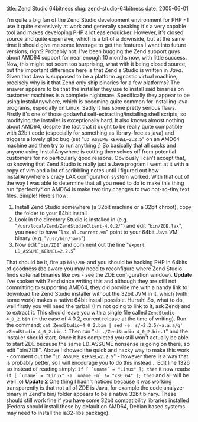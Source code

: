 title: Zend Studio 64bitness
slug: zend-studio-64bitness
date: 2005-06-01


I'm quite a big fan of the Zend Studio development environment for PHP - I use it quite extensively at work and generally speaking it's a very capable tool and makes developing PHP a lot easier/quicker.
However, it's closed source and quite expensive, which is a bit of a downside, but at the same time it should give me some leverage to get the features I want into future versions, right? Probably not.
I've been bugging the Zend support guys about AMD64 support for near enough 10 months now, with little success. Now, this might not seem too surprising, what with it being closed source, but the important difference here is that Zend's Studio is written in *Java*.
Given that Java is supposed to be a platform agnostic virtual machine, precisely why is it that Zend only ship binaries for a few platforms? The answer appears to be that the installer they use to install said binaries on customer machines is a complete nightmare.
Specifically they appear to be using InstallAnywhere, which is becoming quite common for installing java programs, especially on Linux. Sadly it has some pretty serious flaws. Firstly it's one of those godawful self-extracting/installing shell scripts, so modifying the installer is exceptionally hard. It also knows almost nothing about AMD64, despite the fact that it ought to be really quite compatible with 32bit code (especially for something as library-free as java) and triggers a lovely glibc bug (set "`LD_ASSUME_KERNEL=2.2.5`" on an AMD64 machine and then try to run anything ;)
So basically that all sucks and anyone using InstallAnywhere is cutting themselves off from potential customers for no particularly good reasons. Obviously I can't accept that, so knowing that Zend Studio is really just a Java program I went at it with a copy of vim and a lot of scribbling notes until I figured out how InstallAnywhere's crazy LAX configuration system worked. With that out of the way I was able to determine that all you need to do to make this thing run \*perfectly\* on AMD64 is make two tiny changes to two not-so-tiny text files. Simple!
Here's how:

1.  Install Zend Studio somewhere (a 32bit machine or a 32bit chroot), copy the folder to your 64bit install
2.  Look in the directory Studio is installed in (e.g. "`/usr/local/Zend/ZendStudioClient-4.0.2/`") and edit "`bin/ZDE.lax`", you need to have "`lax.nl.current.vm`" point to your 64bit Java VM binary (e.g. "`/usr/bin/java`").
3.  Now edit "`bin/ZDE`" and comment out the line "`export LD_ASSUME_KERNEL=2.2.5`"

That should be it, fire up `bin/ZDE` and you should be hacking PHP in 64bits of goodness (be aware you may need to reconfigure where Zend Studio finds external binaries like cvs - see the ZDE configuration window).
**Update**
I've spoken with Zend since writing this and although they are still not committing to supporting AMD64, they did provide me with a handy link to download the Zend Studio installer without the 32bit JVM in it, which (with some work) makes a native 64bit install possible. Hurrah!
So, what to do, well firstly you will need the tarball (I'm not going to link to it, ask Zend) and to extract it. This should leave you with a single file called `ZendStudio-4_0_2.bin` (in the case of 4.0.2, current release at the time of writing). Run the command:
`cat ZendStudio-4_0_2.bin | sed -e 's/=2.2.5/=a.a.a/g' >ZendStudio-4_0_2.bin.1`
Then run "`sh ./ZendStudio-4_0_2.bin.1`" and the installer should start. Once it has completed you still won't actually be able to start ZDE because the same LD\_ASSUME nonsense is going on there, so edit "bin/ZDE". Above I showed the quick and hacky way to make this work - comment out the "`LD_ASSUME_KERNEL=2.2.5`" - however there is a way that is probably better, so I will encourage you to do this instead... Edit line 1326 so instead of reading simply:
`` if [ `uname` = "Linux" ]; then ``
it now reads:
`` if [ `uname` = "Linux" -a `uname -m` != "x86_64" ]; then ``
and all will be well :o)
**Update 2**
One thing I hadn't noticed because it was working transparently is that not all of ZDE is Java, for example the code analyzer binary in Zend's bin/ folder appears to be a native 32bit binary. These should still work fine if you have some 32bit compatibility libraries installed (Fedora should install these by default on AMD64, Debian based systems may need to install the ia32-libs package).
